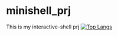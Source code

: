 # minishell_prj
This is my interactive-shell prj
[![Top Langs](https://github-readme-stats.vercel.app/api/top-langs/https://github.com/inhoekim/minishell_prj/tree/release&layout=compact)](https://github.com/inhoekim/github-readme-stats)
<!-- https://github.com/inhoekim/minishell_prj/tree/release -->